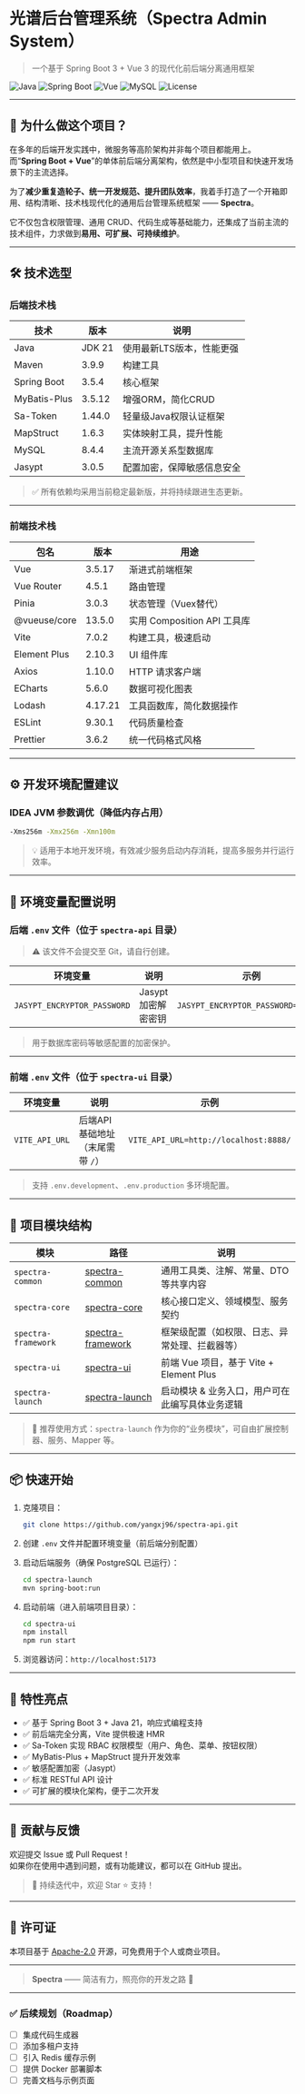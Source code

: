 # 光谱后台管理系统（Spectra Admin System）

> 一个基于 Spring Boot 3 + Vue 3 的现代化前后端分离通用框架

![Java](https://img.shields.io/badge/Java-21-blue)
![Spring Boot](https://img.shields.io/badge/Spring_Boot-3.5.4-brightgreen)
![Vue](https://img.shields.io/badge/Vue-3.5.17-green)
![MySQL](https://img.shields.io/badge/MySQL-8.4.4-blue)
![License](https://img.shields.io/github/license/yangxj96/spectra-api)

---

## 🚀 为什么做这个项目？

在多年的后端开发实践中，微服务等高阶架构并非每个项目都能用上。  
而“**Spring Boot + Vue**”的单体前后端分离架构，依然是中小型项目和快速开发场景下的主流选择。

为了**减少重复造轮子、统一开发规范、提升团队效率**，我着手打造了一个开箱即用、结构清晰、技术栈现代化的通用后台管理系统框架 —— **Spectra**。

它不仅包含权限管理、通用 CRUD、代码生成等基础能力，还集成了当前主流的技术组件，力求做到**易用、可扩展、可持续维护**。

---

## 🛠 技术选型

### 后端技术栈

| 技术           | 版本     | 说明             |
|--------------|--------|----------------|
| Java         | JDK 21 | 使用最新LTS版本，性能更强 |
| Maven        | 3.9.9  | 构建工具           |
| Spring Boot  | 3.5.4  | 核心框架           |
| MyBatis-Plus | 3.5.12 | 增强ORM，简化CRUD   |
| Sa-Token     | 1.44.0 | 轻量级Java权限认证框架  |
| MapStruct    | 1.6.3  | 实体映射工具，提升性能    |
| MySQL        | 8.4.4  | 主流开源关系型数据库     |
| Jasypt       | 3.0.5  | 配置加密，保障敏感信息安全  |

> ✅ 所有依赖均采用当前稳定最新版，并将持续跟进生态更新。

---

### 前端技术栈

| 包名           | 版本      | 用途                     |
|--------------|---------|------------------------|
| Vue          | 3.5.17  | 渐进式前端框架                |
| Vue Router   | 4.5.1   | 路由管理                   |
| Pinia        | 3.0.3   | 状态管理（Vuex替代）           |
| @vueuse/core | 13.5.0  | 实用 Composition API 工具库 |
| Vite         | 7.0.2   | 构建工具，极速启动              |
| Element Plus | 2.10.3  | UI 组件库                 |
| Axios        | 1.10.0  | HTTP 请求客户端             |
| ECharts      | 5.6.0   | 数据可视化图表                |
| Lodash       | 4.17.21 | 工具函数库，简化数据操作           |
| ESLint       | 9.30.1  | 代码质量检查                 |
| Prettier     | 3.6.2   | 统一代码格式风格               |

---

## ⚙️ 开发环境配置建议

### IDEA JVM 参数调优（降低内存占用）

```bash
-Xms256m -Xmx256m -Xmn100m
```

> 💡 适用于本地开发环境，有效减少服务启动内存消耗，提高多服务并行运行效率。

---

## 🔐 环境变量配置说明

### 后端 `.env` 文件（位于 `spectra-api` 目录）

> ⚠️ 该文件不会提交至 Git，请自行创建。

| 环境变量                        | 说明            | 示例                                 |
|-----------------------------|---------------|------------------------------------|
| `JASYPT_ENCRYPTOR_PASSWORD` | Jasypt 加密解密密钥 | `JASYPT_ENCRYPTOR_PASSWORD=123456` |

> 用于数据库密码等敏感配置的加密保护。

---

### 前端 `.env` 文件（位于 `spectra-ui` 目录）

| 环境变量           | 说明                  | 示例                                    |
|----------------|---------------------|---------------------------------------|
| `VITE_API_URL` | 后端API基础地址（末尾需带 `/`） | `VITE_API_URL=http://localhost:8888/` |

> 支持 `.env.development`、`.env.production` 多环境配置。

---

## 🧩 项目模块结构

| 模块                  | 路径                                     | 说明                               |
|---------------------|----------------------------------------|----------------------------------|
| `spectra-common`    | [spectra-common](spectra-common)       | 通用工具类、注解、常量、DTO等共享内容             |
| `spectra-core`      | [spectra-core](spectra-core)           | 核心接口定义、领域模型、服务契约                 |
| `spectra-framework` | [spectra-framework](spectra-framework) | 框架级配置（如权限、日志、异常处理、拦截器等）          |
| `spectra-ui`        | [spectra-ui](spectra-ui)               | 前端 Vue 项目，基于 Vite + Element Plus |
| `spectra-launch`    | [spectra-launch](spectra-launch)       | 启动模块 & 业务入口，用户可在此编写具体业务逻辑        |

> 📌 推荐使用方式：`spectra-launch` 作为你的“业务模块”，可自由扩展控制器、服务、Mapper 等。

---

## 📦 快速开始

1. 克隆项目：
   ```bash
   git clone https://github.com/yangxj96/spectra-api.git
   ```

2. 创建 `.env` 文件并配置环境变量（前后端分别配置）

3. 启动后端服务（确保 PostgreSQL 已运行）：
   ```bash
   cd spectra-launch
   mvn spring-boot:run
   ```

4. 启动前端（进入前端项目目录）：
   ```bash
   cd spectra-ui
   npm install
   npm run start
   ```

5. 浏览器访问：`http://localhost:5173`

---

## 🌟 特性亮点

- ✅ 基于 Spring Boot 3 + Java 21，响应式编程支持
- ✅ 前后端完全分离，Vite 提供极速 HMR
- ✅ Sa-Token 实现 RBAC 权限模型（用户、角色、菜单、按钮权限）
- ✅ MyBatis-Plus + MapStruct 提升开发效率
- ✅ 敏感配置加密（Jasypt）
- ✅ 标准 RESTful API 设计
- ✅ 可扩展的模块化架构，便于二次开发

---

## 🤝 贡献与反馈

欢迎提交 Issue 或 Pull Request！  
如果你在使用中遇到问题，或有功能建议，都可以在 GitHub 提出。

> 🙌 持续迭代中，欢迎 Star ⭐ 支持！

---

## 📄 许可证

本项目基于 [Apache-2.0](LICENSE) 开源，可免费用于个人或商业项目。

---

> **Spectra** —— 简洁有力，照亮你的开发之路 🌈

---

### ✅ 后续规划（Roadmap）

- [ ] 集成代码生成器
- [ ] 添加多租户支持
- [ ] 引入 Redis 缓存示例
- [ ] 提供 Docker 部署脚本
- [ ] 完善文档与示例页面
